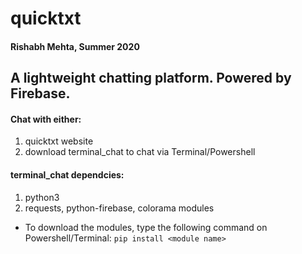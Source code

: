 # quicktxt
#### Rishabh Mehta, Summer 2020
## A lightweight chatting platform. Powered by Firebase.


#### Chat with either:
1) quicktxt website
2) download terminal_chat to chat via Terminal/Powershell

#### terminal_chat dependcies:
1) python3
2) requests, python-firebase, colorama modules
* To download the modules, type the following command on Powershell/Terminal: ```pip install <module name>```
